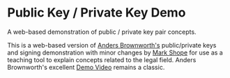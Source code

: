 # Public Key / Private Key Demo
A web-based demonstration of public / private key pair concepts.

This is a web-based version of <a href="https://github.com/anders94/public-private-key-demo">Anders Brownworth's</a> public/private keys and signing demonstration with minor changes by <a href="https://github.com/markshope/public-private-key-demo">Mark Shope</a> for use as a teaching tool to explain concepts related to the legal field. Anders Brownworth's excellent <a href="https://www.youtube.com/watch?v=xIDL_akeras">Demo Video</a> remains a classic.
